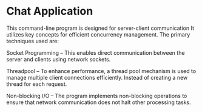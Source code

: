 # Chat Application
This command-line program is designed for server-client communication
It utilizes key concepts for efficient  concurrency management.
The primary techniques used are:

Socket Programming – This enables direct communication between the server and clients using network sockets.

Threadpool – To enhance performance, a thread pool mechanism is used to manage multiple client connections efficiently. Instead of creating a new thread for each request.

Non-blocking I/O – The program implements non-blocking operations to ensure that network communication does not halt other processing tasks.

